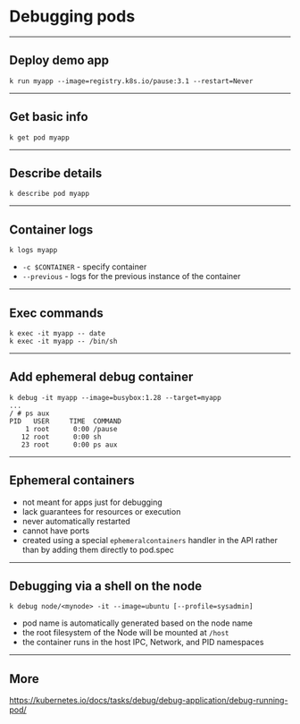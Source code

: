 # Debugging pods

---

## Deploy demo app

```
k run myapp --image=registry.k8s.io/pause:3.1 --restart=Never
```

---

## Get basic info

```
k get pod myapp
```

---

## Describe details

```
k describe pod myapp
```

---

## Container logs

```
k logs myapp
```

- `-c $CONTAINER` - specify container
- `--previous` - logs for the previous instance of the container

---

## Exec commands

```
k exec -it myapp -- date
k exec -it myapp -- /bin/sh
```

---

## Add ephemeral debug container

```
k debug -it myapp --image=busybox:1.28 --target=myapp
...
/ # ps aux
PID   USER     TIME  COMMAND
    1 root      0:00 /pause
   12 root      0:00 sh
   23 root      0:00 ps aux
```

---

## Ephemeral containers

* not meant for apps just for debugging
* lack guarantees for resources or execution
* never automatically restarted
* cannot have ports
* created using a special `ephemeralcontainers` handler in the API rather than by adding them directly to pod.spec

---

## Debugging via a shell on the node  

```
k debug node/<mynode> -it --image=ubuntu [--profile=sysadmin]
```

- pod name is automatically generated based on the node name
- the root filesystem of the Node will be mounted at `/host`
- the container runs in the host IPC, Network, and PID namespaces

---

## More

https://kubernetes.io/docs/tasks/debug/debug-application/debug-running-pod/
